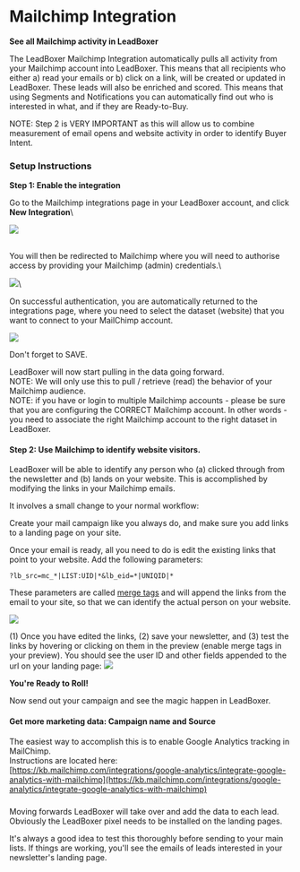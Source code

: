 # Mailchimp Integration

**See all Mailchimp activity in LeadBoxer**

The LeadBoxer Mailchimp Integration automatically pulls all activity from your Mailchimp account into LeadBoxer. This means that all recipients who either a) read your emails or b) click on a link, will be created or updated in LeadBoxer. These leads will also be enriched and scored. This means that using Segments and Notifications you can automatically find out who is interested in what, and if they are Ready-to-Buy.

NOTE: Step 2 is VERY IMPORTANT as this will allow us to combine measurement of email opens and website activity in order to identify Buyer Intent.

### Setup Instructions

**Step 1: Enable the integration**

Go to the Mailchimp integrations page in your LeadBoxer account, and click **New Integration**\


![](https://d33v4339jhl8k0.cloudfront.net/docs/assets/565e1cb7c697915b26a5c214/images/5d0ccb8c2c7d3a2f29345cc6/file-fBEYsF1QmI.png)

\
You will then be redirected to Mailchimp where you will need to authorise access by providing your Mailchimp (admin) credentials.\


![](https://d33v4339jhl8k0.cloudfront.net/docs/assets/565e1cb7c697915b26a5c214/images/5d0ccc4e0428632b7311983a/file-XtL75INPkk.png)\


On successful authentication, you are automatically returned to the integrations page, where you need to select the dataset (website) that you want to connect to your MailChimp account.&#x20;

![](https://d33v4339jhl8k0.cloudfront.net/docs/assets/565e1cb7c697915b26a5c214/images/5d0cd01e2c7d3a2f29345d98/file-XxQxd1CwEu.png)

Don't forget to SAVE.

LeadBoxer will now start pulling in the data going forward.\
NOTE: We will only use this to pull / retrieve (read) the behavior of your Mailchimp audience.\
NOTE: if you have or login to multiple Mailchimp accounts - please be sure that you are configuring the CORRECT Mailchimp account. In other words - you need to associate the right Mailchimp account to the right dataset in LeadBoxer.

#### Step 2: Use Mailchimp to identify website visitors.

LeadBoxer will be able to identify any person who (a) clicked through from the newsletter and (b) lands on your website. This is accomplished by  modifying the links in your Mailchimp emails.

It involves a small change to your normal workflow:

Create your mail campaign like you always do, and make sure you add links to a landing page on your site.&#x20;

Once your email is ready, all you need to do is edit the existing links that point to your website. Add the following parameters:

```
?lb_src=mc_*|LIST:UID|*&lb_eid=*|UNIQID|*
```

These parameters are called [merge tags](http://mailchimp.com/features/merge-tags/) and will append the links from the email to your site, so that we can identify the actual person on your website.

![](https://d33v4339jhl8k0.cloudfront.net/docs/assets/565e1cb7c697915b26a5c214/images/5cfea9100428632218e3ed15/file-a0Jz6KDL8s.png)

(1) Once you have edited the links, (2) save your newsletter, and (3) test the links by hovering or clicking on them in the preview (enable merge tags in your preview). You should see the user ID and other fields appended to the url on your landing page: ![](https://d33v4339jhl8k0.cloudfront.net/docs/assets/565e1cb7c697915b26a5c214/images/5cfea2682c7d3a3837135620/file-v9HVLNscDx.png)

**You're Ready to Roll!**

Now send out your campaign and see the magic happen in LeadBoxer.

#### **Get more marketing data: Campaign name and Source**

The easiest way to accomplish this is to enable Google Analytics tracking in MailChimp.\
Instructions are located here:\
[https://kb.mailchimp.com/integrations/google-analytics/integrate-google-analytics-with-mailchimp](https://kb.mailchimp.com/integrations/google-analytics/integrate-google-analytics-with-mailchimp)

###

Moving forwards LeadBoxer will take over and add the data to each lead. Obviously the LeadBoxer pixel needs to be installed on the landing pages.&#x20;

It's always a good idea to test this thoroughly before sending to your main lists. If things are working, you'll see the emails of leads interested in your newsletter's landing page.
